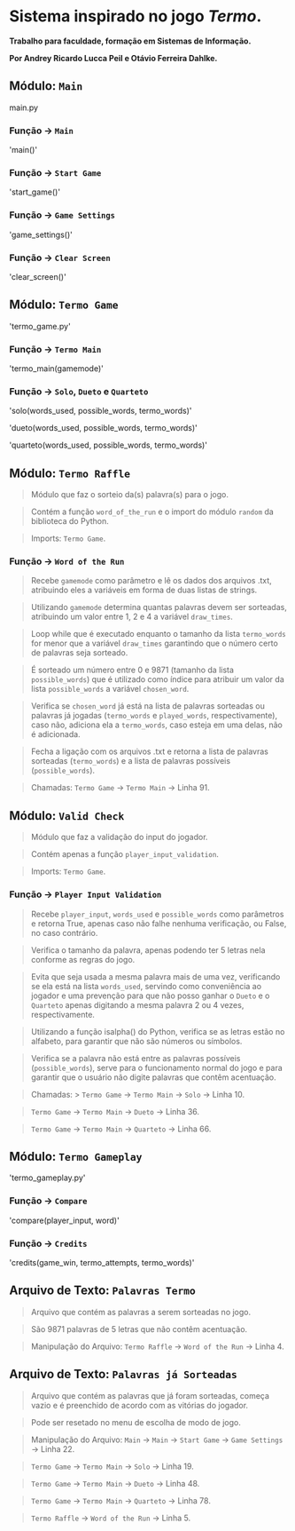 # Sistema inspirado no jogo _Termo_. 

**Trabalho para faculdade, formação em Sistemas de Informação.**

**Por Andrey Ricardo Lucca Peil e Otávio Ferreira Dahlke.**

## Módulo: `Main`
main.py
### Função -> `Main`
'main()'
### Função -> `Start Game`
'start_game()'
### Função -> `Game Settings`
'game_settings()'
### Função -> `Clear Screen`
'clear_screen()'

## Módulo: `Termo Game`
'termo_game.py'
### Função -> `Termo Main`
'termo_main(gamemode)'
### Função -> `Solo`, `Dueto` e `Quarteto`
'solo(words_used, possible_words, termo_words)' 

'dueto(words_used, possible_words, termo_words)' 

'quarteto(words_used, possible_words, termo_words)'

## Módulo: `Termo Raffle`
> Módulo que faz o sorteio da(s) palavra(s) para o jogo.

> Contém a função `word_of_the_run` e o import do módulo `random` da biblioteca do Python.

> Imports: `Termo Game`.
### Função -> `Word of the Run`
> Recebe `gamemode` como parâmetro e lê os dados dos arquivos .txt, atribuindo eles a variáveis em forma de duas listas de strings.

> Utilizando `gamemode` determina quantas palavras devem ser sorteadas, atribuindo um valor entre 1, 2 e 4 a variável `draw_times`.

> Loop while que é executado enquanto o tamanho da lista `termo_words` for menor que a variável `draw_times` garantindo que o número certo de palavras seja sorteado.

> É sorteado um número entre 0 e 9871 (tamanho da lista `possible_words`) que é utilizado como índice para atribuir um valor da lista `possible_words` a variável `chosen_word`.

> Verifica se `chosen_word` já está na lista de palavras sorteadas ou palavras já jogadas (`termo_words` e `played_words`, respectivamente), caso não, adiciona ela a `termo_words`, caso esteja em uma delas, não é adicionada.

 > Fecha a ligação com os arquivos .txt e retorna a lista de palavras sorteadas (`termo_words`) e a lista de palavras possíveis (`possible_words`).

> Chamadas: `Termo Game` -> `Termo Main` -> Linha 91.

## Módulo: `Valid Check`
> Módulo que faz a validação do input do jogador.

> Contém apenas a função `player_input_validation`.

> Imports: `Termo Game`. 
### Função -> `Player Input Validation`
> Recebe `player_input`, `words_used` e `possible_words` como parâmetros e retorna True, apenas caso não falhe nenhuma verificação, ou False, no caso contrário.

> Verifica o tamanho da palavra, apenas podendo ter 5 letras nela conforme as regras do jogo.

> Evita que seja usada a mesma palavra mais de uma vez, verificando se ela está na lista `words_used`, servindo como conveniência ao jogador e uma prevenção para que não posso ganhar o `Dueto` e o `Quarteto` apenas digitando a mesma palavra 2 ou 4 vezes, respectivamente.

> Utilizando a função isalpha() do Python, verifica se as letras estão no alfabeto, para garantir que não são números ou símbolos.

> Verifica se a palavra não está entre as palavras possíveis (`possible_words`), serve para o funcionamento normal do jogo e para garantir que o usuário não digite palavras que contêm acentuação.

> Chamadas: > `Termo Game` -> `Termo Main` -> `Solo` -> Linha 10.

> `Termo Game` -> `Termo Main` -> `Dueto` -> Linha 36.

> `Termo Game` -> `Termo Main` -> `Quarteto` -> Linha 66.

## Módulo: `Termo Gameplay`
'termo_gameplay.py'
### Função -> `Compare`
'compare(player_input, word)'
### Função -> `Credits`
'credits(game_win, termo_attempts, termo_words)'

## Arquivo de Texto: `Palavras Termo`
> Arquivo que contém as palavras a serem sorteadas no jogo.

> São 9871 palavras de 5 letras que não contêm acentuação.

> Manipulação do Arquivo: `Termo Raffle` -> `Word of the Run` -> Linha 4.

## Arquivo de Texto: `Palavras já Sorteadas`
> Arquivo que contém as palavras que já foram sorteadas, começa vazio e é preenchido de acordo com as vitórias do jogador.

> Pode ser resetado no menu de escolha de modo de jogo.

> Manipulação do Arquivo: `Main` -> `Main` -> `Start Game` -> `Game Settings` -> Linha 22.

> `Termo Game` -> `Termo Main` -> `Solo` -> Linha 19.

> `Termo Game` -> `Termo Main` -> `Dueto` -> Linha 48.

> `Termo Game` -> `Termo Main` -> `Quarteto` -> Linha 78.

> `Termo Raffle` -> `Word of the Run` -> Linha 5.
